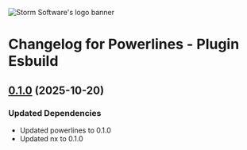 ![Storm Software's logo banner](https://public.storm-cdn.com/brand-banner.png)

# Changelog for Powerlines - Plugin Esbuild

## [0.1.0](https://github.com/storm-software/powerlines/releases/tag/plugin-esbuild%400.1.0) (2025-10-20)

### Updated Dependencies

- Updated powerlines to 0.1.0
- Updated nx to 0.1.0
